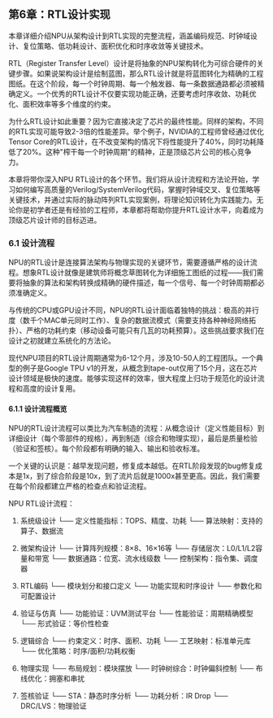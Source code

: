 ## 第6章：RTL设计实现

本章详细介绍NPU从架构设计到RTL实现的完整流程，涵盖编码规范、时钟域设计、复位策略、低功耗设计、面积优化和时序收敛等关键技术。

RTL（Register Transfer Level）设计是将抽象的NPU架构转化为可综合硬件的关键步骤。如果说架构设计是绘制蓝图，那么RTL设计就是将蓝图转化为精确的工程图纸。在这个阶段，每一个时钟周期、每一个触发器、每一条数据通路都必须被精确定义。一个优秀的RTL设计不仅要实现功能正确，还要考虑时序收敛、功耗优化、面积效率等多个维度的约束。

为什么RTL设计如此重要？因为它直接决定了芯片的最终性能。同样的架构，不同的RTL实现可能导致2-3倍的性能差异。举个例子，NVIDIA的工程师曾经通过优化Tensor Core的RTL设计，在不改变架构的情况下将性能提升了40%，同时功耗降低了20%。这种"榨干每一个时钟周期"的精神，正是顶级芯片公司的核心竞争力。

本章将带你深入NPU RTL设计的各个环节。我们将从设计流程和方法论开始，学习如何编写高质量的Verilog/SystemVerilog代码，掌握时钟域交叉、复位策略等关键技术，并通过实际的脉动阵列RTL实现案例，将理论知识转化为实践能力。无论你是初学者还是有经验的工程师，本章都将帮助你提升RTL设计水平，向着成为顶级芯片设计师的目标迈进。

### 6.1 设计流程

NPU的RTL设计是连接算法架构与物理实现的关键环节，需要遵循严格的设计流程。想象RTL设计就像是建筑师将概念草图转化为详细施工图纸的过程——我们需要将抽象的算法和架构转换成精确的硬件描述，每一个信号、每一个时钟周期都必须准确定义。

与传统的CPU或GPU设计不同，NPU的RTL设计面临着独特的挑战：极高的并行度（数千个MAC单元同时工作）、复杂的数据流模式（需要支持各种神经网络拓扑）、严格的功耗约束（移动设备可能只有几瓦的功耗预算）。这些挑战要求我们在设计之初就建立系统化的方法论。

现代NPU项目的RTL设计周期通常为6-12个月，涉及10-50人的工程团队。一个典型的例子是Google TPU v1的开发，从概念到tape-out仅用了15个月，这在芯片设计领域是极快的速度。能够实现这样的效率，很大程度上归功于规范化的设计流程和高度的设计复用。

#### 6.1.1 设计流程概览

NPU的RTL设计流程可以类比为汽车制造的流程：从概念设计（定义性能目标）到详细设计（每个零部件的规格），再到制造（综合和物理实现），最后是质量检验（验证和签核）。每个阶段都有明确的输入、输出和验收标准。

一个关键的认识是：越早发现问题，修复成本越低。在RTL阶段发现的bug修复成本是1x，到了综合阶段是10x，到了流片后就是1000x甚至更高。因此，我们需要在每个阶段都建立严格的检查点和验证流程。

NPU RTL设计流程：

1. 系统级设计
└── 定义性能指标：TOPS、精度、功耗
└── 算法映射：支持的算子、数据流

2. 微架构设计
└── 计算阵列规模：8×8、16×16等
└── 存储层次：L0/L1/L2容量和带宽
└── 数据通路：位宽、流水线级数
└── 控制架构：指令集、调度器

3. RTL编码
└── 模块划分和接口定义
└── 功能实现和时序设计
└── 参数化和可配置设计

4. 验证与仿真
└── 功能验证：UVM测试平台
└── 性能验证：周期精确模型
└── 形式验证：等价性检查

5. 逻辑综合
└── 约束定义：时序、面积、功耗
└── 工艺映射：标准单元库
└── 优化策略：时序/面积/功耗权衡

6. 物理实现
└── 布局规划：模块摆放
└── 时钟树综合：时钟偏斜控制
└── 布线优化：拥塞和串扰

7. 签核验证
└── STA：静态时序分析
└── 功耗分析：IR Drop
└── DRC/LVS：物理验证
